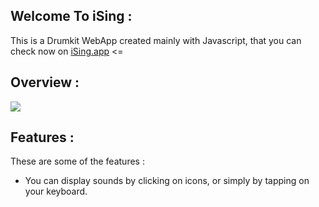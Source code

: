 ## Welcome To iSing :

This is a Drumkit WebApp created mainly with Javascript, that you can check now on [iSing.app](https://isiing.netlify.app/) <=

## Overview :

<!-- ![](images/1.png) -->

![](images/31290.png)

## Features :

These are some of the features :

- You can display sounds by clicking on icons, or simply by tapping on your keyboard.
